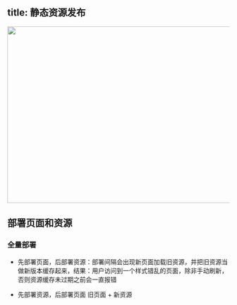 title: 静态资源发布
---

<img src="../../../.././images/cat.jpeg" alt="" style="height: 400px;width: 700px;">

## 部署页面和资源


### 全量部署

- 先部署页面，后部署资源：部署间隔会出现新页面加载旧资源，并把旧资源当做新版本缓存起来，结果：用户访问到一个样式错乱的页面，除非手动刷新，否则资源缓存未过期之前会一直报错

- 先部署资源，后部署页面
  旧页面 + 新资源